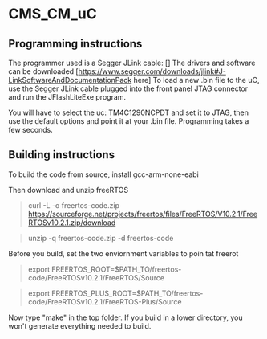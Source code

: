 # CMS_CM_uC
## Programming instructions
The programmer used is a Segger JLink cable: []
The drivers and software can be downloaded [https://www.segger.com/downloads/jlink#J-LinkSoftwareAndDocumentationPack
 here]
To load a new .bin file to the uC, use the Segger JLink cable plugged into the front panel JTAG connector and run the JFlashLiteExe program.

You will have to select the uc: TM4C1290NCPDT and set it to JTAG, then use the default options and point it at your .bin file.
Programming takes a few seconds.

## Building instructions
To build the code from source, install gcc-arm-none-eabi

Then download and unzip freeRTOS
> curl -L -o freertos-code.zip https://sourceforge.net/projects/freertos/files/FreeRTOS/V10.2.1/FreeRTOSv10.2.1.zip/download

> unzip -q   freertos-code.zip  -d freertos-code

Before you build, set the two enviornment variables to poin tat freerot

> export FREERTOS_ROOT=$PATH_TO/freertos-code/FreeRTOSv10.2.1/FreeRTOS/Source

> export FREERTOS_PLUS_ROOT=$PATH_TO/freertos-code/FreeRTOSv10.2.1/FreeRTOS-Plus/Source

Now type "make" in the top folder.
If you build in a lower directory, you won't generate everything needed to build.

